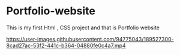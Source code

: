 # Portfolio-website
This is my first Html , CSS project and that is Portfolio website



https://user-images.githubusercontent.com/94775043/189527300-8cad27ac-53f2-441c-b364-04880fe0c4a7.mp4

